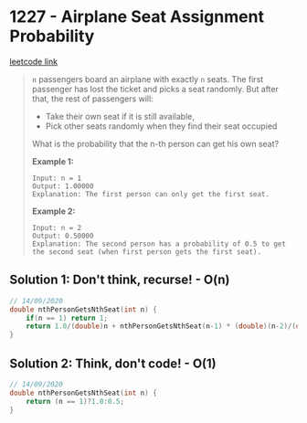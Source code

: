 # 1227 - Airplane Seat Assignment Probability

[leetcode link](https://leetcode.com/problems/airplane-seat-assignment-probability/)

> `n` passengers board an airplane with exactly `n` seats. The first passenger has lost the ticket and picks a seat randomly. But after that, the rest of passengers will:
>
> - Take their own seat if it is still available, 
> - Pick other seats randomly when they find their seat occupied 
>
> What is the probability that the n-th person can get his own seat?
>
> **Example 1:**
>
> ```
> Input: n = 1
> Output: 1.00000
> Explanation: The first person can only get the first seat.
> ```
>
> **Example 2:**
>
> ```
> Input: n = 2
> Output: 0.50000
> Explanation: The second person has a probability of 0.5 to get the second seat (when first person gets the first seat).
> ```

## Solution 1: Don't think, recurse! - O(n)

```cpp
// 14/09/2020
double nthPersonGetsNthSeat(int n) {
    if(n == 1) return 1;
    return 1.0/(double)n + nthPersonGetsNthSeat(n-1) * (double)(n-2)/(double)n;
}
```
## Solution 2: Think, don't code! - O(1)

```cpp
// 14/09/2020
double nthPersonGetsNthSeat(int n) {
    return (n == 1)?1.0:0.5;
}
```

